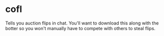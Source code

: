 # cofl
Tells you auction flips in chat. You'll want to download this along with the botter so you won't manually have to compete with others to steal flips.
